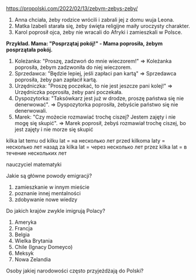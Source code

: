 
https://propolski.com/2022/02/13/zebym-zebys-zeby/

1. Anna chciała, żeby rodzice wrócili i zabrali jej z domu wuja Leona.
2. Matka Izabeli starała się, żeby święta religijne maiły uroczysty charakter.
3. Karol poprosił ojca, żeby nie wracali do Afryki i zamieszkali w Polsce.


**Przykład. Mama: "Posprzątaj pokój!" - Mama poprosiła, żebym posprzątała pokój.**

1. Koleżanka: "Proszę, zadzwoń do mnie wieczorem!" => Koleżanka poprosiła, żebym zadzwoniła do niej wieczorem.
2. Sprzedawca: "Będzie lepiej, jeśli zapłaci pan kartą" => Sprzedawca poprosiła, żeby pan zapłacił kartą.
3. Urzędniczka: "Proszę poczekać, to nie jest jeszcze pani kolej!" => Urzędniczka poprosiła, żeby pani poczekała.
4. Dyspozytorka: "Taksówkarz jest już w drodze, proszę państwa się nie denerwować". => Dyspozytorka poprosiła, żebyście państwo się nie denerwowali. 
5. Marek: "Czy możecie rozmawiać trochę ciszej? Jestem zajęty i nie mogę się skupić". => Marek poprosił, żebyś rozmawiał trochę ciszej, bo jest zajęty i nie morze się skupić 


kilka lat temu
od kilku lat = на несколько лет
przed kilkoma laty = несколько лет назад
za kilka lat = через несколько лет
przez kilka lat = в течение нескольких лет


nauczyciel matematyki

Jakie są główne powody emigracji?
1. zamieszkanie w innym mieście
2. poznanie innej mentalności
3. zdobywanie nowe wiedzy

Do jakich krajów zwykle imigrują Polacy?
1. Ameryka
2. Francja
3. Belgia
4. Wielka Brytania
5. Chile (Ignacy Domeyco)
6. Meksyk
7. Nowa Zelandia

Osoby jakiej narodowości często przyjeżdżają do Polski?


